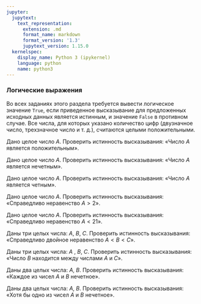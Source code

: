 ```yaml
---
jupyter:
  jupytext:
    text_representation:
      extension: .md
      format_name: markdown
      format_version: '1.3'
      jupytext_version: 1.15.0
  kernelspec:
    display_name: Python 3 (ipykernel)
    language: python
    name: python3
---
```


### Логические выражения


Во всех заданиях этого раздела требуется вывести логическое значение
`True`, если приведенное высказывание для предложенных исходных данных
является истинным, и значение `False` в противном случае.
Все числа, для которых указано количество цифр (двузначное число,
трехзначное число и т. д.), считаются целыми положительными.


Дано целое число $A$.
Проверить истинность высказывания: «Число $A$ является положительным».


Дано целое число $A$.
Проверить истинность высказывания: «Число $A$ является нечетным».


Дано целое число $A$.
Проверить истинность высказывания: «Число $A$ является четным».


Дано целое число $A$.
Проверить истинность высказывания: «Справедливо неравенство $A > 2$».


Дано целое число $A$.
Проверить истинность высказывания: «Справедливо неравенство $A < 21$».


Даны три целых числа: $A$, $B$, $C$.
Проверить истинность высказывания: «Справедливо двойное неравенство $A < B < C$».


Даны три целых числа: $A$ , $B$, $C$.
Проверить истинность высказывания: «Число $B$ находится между числами $A$ и $C$».


Даны два целых числа: $A$, $B$.
Проверить истинность высказывания: «Каждое из чисел $A$ и $B$ нечетное».


Даны два целых числа: $A$, $B$.
Проверить истинность высказывания: «Хотя бы одно из чисел $A$ и $B$ нечетное».
